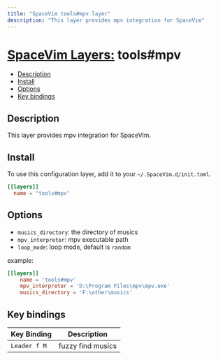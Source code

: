 ```yaml
---
title: "SpaceVim tools#mpv layer"
description: "This layer provides mpv integration for SpaceVim"
---
```


# [SpaceVim Layers:](https://spacevim.org/layers) tools#mpv

<!-- vim-markdown-toc GFM -->

- [Description](#description)
- [Install](#install)
- [Options](#options)
- [Key bindings](#key-bindings)

<!-- vim-markdown-toc -->

## Description

This layer provides mpv integration for SpaceVim.

## Install

To use this configuration layer, add it to your `~/.SpaceVim.d/init.toml`.

```toml
[[layers]]
  name = "tools#mpv"
```

## Options

- `musics_directory`: the directory of musics
- `mpv_interpreter`: mpv executable path
- `loop_mode`: loop mode, default is `random`

example:

```toml
[[layers]]
    name = 'tools#mpv'
    mpv_interpreter = 'D:\Program Files\mpv\mpv.exe'
    musics_directory = 'F:\other\musics'
```

## Key bindings

| Key Binding  | Description       |
| ------------ | ----------------- |
| `Leader f M` | fuzzy find musics |
